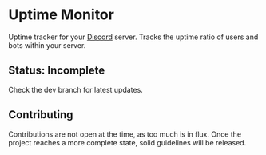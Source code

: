 # Uptime Monitor
Uptime tracker for your [Discord](https://discordapp.com/) server.
Tracks the uptime ratio of users and bots within your server.

## Status: Incomplete
Check the dev branch for latest updates.

## Contributing
Contributions are not open at the time, as too much is in flux. Once the
project reaches a more complete state, solid guidelines will be released.